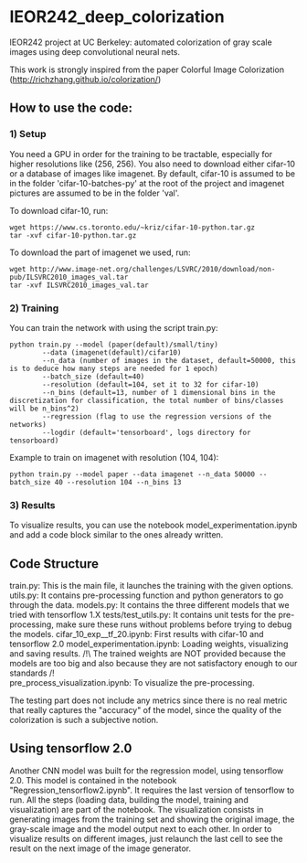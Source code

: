 # IEOR242_deep_colorization
IEOR242 project at UC Berkeley: automated colorization of gray scale images using deep convolutional neural nets.

This work is strongly inspired from the paper Colorful Image Colorization (http://richzhang.github.io/colorization/)

## How to use the code:
### 1) Setup
You need a GPU in order for the training to be tractable, especially for higher resolutions like (256, 256).
You also need to download either cifar-10 or a database of images like imagenet. By default, cifar-10 is assumed to be in the folder 'cifar-10-batches-py' at the root of the project and imagenet pictures are assumed to be in the folder 'val'.

To download cifar-10, run:
```
wget https://www.cs.toronto.edu/~kriz/cifar-10-python.tar.gz
tar -xvf cifar-10-python.tar.gz
```

To download the part of imagenet we used, run:
```
wget http://www.image-net.org/challenges/LSVRC/2010/download/non-pub/ILSVRC2010_images_val.tar
tar -xvf ILSVRC2010_images_val.tar
```

### 2) Training
You can train the network with using the script train.py:
```
python train.py --model (paper(default)/small/tiny)
		--data (imagenet(default)/cifar10)
		--n_data (number of images in the dataset, default=50000, this is to deduce how many steps are needed for 1 epoch)
		--batch_size (default=40)
		--resolution (default=104, set it to 32 for cifar-10)
		--n_bins (default=13, number of 1 dimensional bins in the discretization for classification, the total number of bins/classes will be n_bins^2)
		--regression (flag to use the regression versions of the networks)
		--logdir (default='tensorboard', logs directory for tensorboard)
```
Example to train on imagenet with resolution (104, 104):
```
python train.py --model paper --data imagenet --n_data 50000 --batch_size 40 --resolution 104 --n_bins 13
```
### 3) Results
To visualize results, you can use the notebook model_experimentation.ipynb and add a code block similar to the ones already written.

## Code Structure
train.py: This is the main file, it launches the training with the given options.
utils.py: It contains pre-processing function and python generators to go through the data.
models.py: It contains the three different models that we tried with tensorflow 1.X
tests/test_utils.py: It contains unit tests for the pre-processing, make sure these runs without problems before trying to debug the models.
cifar_10_exp__tf_20.ipynb: First results with cifar-10 and tensorflow 2.0
model_experimentation.ipynb: Loading weights, visualizing and saving results. /!\ The trained weights are NOT provided because the models are too big and also because they are not satisfactory enough to our standards /!\
pre_process_visualization.ipynb: To visualize the pre-processing.

The testing part does not include any metrics since there is no real metric that really captures the "accuracy" of the model, since the quality of the colorization is such a subjective notion.

## Using tensorflow 2.0
Another CNN model was built for the regression model, using tensorflow 2.0. This model is contained in the notebook "Regression_tensorflow2.ipynb". It requires the last version of tensorflow to run. All the steps (loading data, building the model, training and visualization) are part of the notebook. The visualization consists in generating images from the training set and showing the original image, the gray-scale image and the model output next to each other. In order to visualize results on different images, just relaunch the last cell to see the result on the next image of the image generator.

